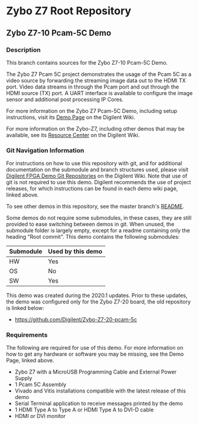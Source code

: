 # Zybo Z7 Root Repository

## Zybo Z7-10 Pcam-5C Demo

### Description

This branch contains sources for the Zybo Z7-10 Pcam-5C Demo.

The Zybo Z7 Pcam 5C project demonstrates the usage of the Pcam 5C as a video source by forwarding the streaming image data out to the HDMI TX port. Video data streams in through the Pcam port and out through the HDMI source (TX) port. A UART interface is available to configure the image sensor and additional post processing IP Cores.

For more information on the Zybo Z7 Pcam-5C Demo, including setup instructions, visit its [Demo Page](https://reference.digilentinc.com/reference/programmable-logic/zybo-z7/demos/pcam-5c) on the Digilent Wiki.

For more information on the Zybo-Z7, including other demos that may be available, see its [Resource Center](https://reference.digilentinc.com/reference/programmable-logic/Zybo-Z7/start) on the Digilent Wiki.

### Git Navigation Information

For instructions on how to use this repository with git, and for additional documentation on the submodule and branch structures used, please visit [Digilent FPGA Demo Git Repositories](https://reference.digilentinc.com/reference/programmable-logic/documents/git) on the Digilent Wiki. Note that use of git is not required to use this demo. Digilent recommends the use of project releases, for which instructions can be found in each demo wiki page, linked above.

To see other demos in this repository, see the master branch's [README](https://github.com/Digilent/Zybo-Z7).

Some demos do not require some submodules, in these cases, they are still provided to ease switching between demos in git. When unused, the submodule folder is largely empty, except for a readme containing only the heading "Root commit". This demo contains the following submodules:

| Submodule | Used by this demo |
|-----------|-------------------|
| HW        | Yes         |
| OS        | No         |
| SW        | Yes      |

This demo was created during the 2020.1 updates. Prior to these updates, the demo was configured only for the Zybo Z7-20 board, the old repository is linked below:
* https://github.com/Digilent/Zybo-Z7-20-pcam-5c

### Requirements

The following are required for use of this demo. For more information on how to get any hardware or software you may be missing, see the Demo Page, linked above.

* Zybo Z7 with a MicroUSB Programming Cable and External Power Supply
* 1 Pcam 5C Assembly
* Vivado and Vitis installations compatible with the latest release of this demo
* Serial Terminal application to receive messages printed by the demo
* 1 HDMI Type A to Type A or HDMI Type A to DVI-D cable
* HDMI or DVI monitor
